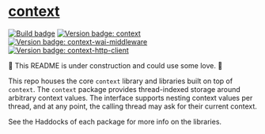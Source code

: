 # [context][]

[![Build badge][]][build]
[![Version badge: context][]][version: context]
[![Version badge: context-wai-middleware][]][version: context-wai-middleware]
[![Version badge: context-http-client][]][version: context-http-client]

🚧 This README is under construction and could use some love. 🚧

This repo houses the core `context` library and libraries built on top
of `context`. The `context` package provides thread-indexed storage
around arbitrary context values. The interface supports nesting context
values per thread, and at any point, the calling thread may ask for
their current context.

See the Haddocks of each package for more info on the libraries.

[context]: https://github.com/jship/context
[Build badge]: https://img.shields.io/travis/jship/context?logo=travis
[build]: https://travis-ci.org/jship/context
[Version badge: context]: https://img.shields.io/hackage/v/context?color=brightgreen&label=context&logo=haskell
[version: context]: https://hackage.haskell.org/package/context
[Version badge: context-wai-middleware]: https://img.shields.io/hackage/v/context-wai-middleware?color=brightgreen&label=context-wai-middleware&logo=haskell
[version: context-wai-middleware]: https://hackage.haskell.org/package/context-wai-middleware
[Version badge: context-http-client]: https://img.shields.io/hackage/v/context-http-client?color=brightgreen&label=context-http-client&logo=haskell
[version: context-http-client]: https://hackage.haskell.org/package/context-http-client
